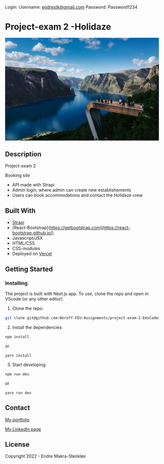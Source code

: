 Login:
Username: endrestk@gmail.com
Password: Password1234

# Project-exam 2 -Holidaze

![Home page](public/images/main-images/home-main-img.jpg)

## Description

Project-exam 2

Booking site

- API made with Strapi
- Admin login, where admin can create new establishements
- Users can book accommodations and contact the Holidaze crew

## Built With

- [Strapi](https://strapi.io/)
- [React-Bootstrap](https://getbootstrap.com](https://react-bootstrap.github.io/)
- Javascript/JSX
- HTML/CSS
- CSS-modules
- Deployed on [Vercel](https://vercel.com/)

## Getting Started

### Installing

The project is built with Next.js app. To use, clone the repo and open in VScode (or any other editor). 

1. Clone the repo:

```bash
git clone git@github.com:Noroff-FEU-Assignments/project-exam-2-EmsCodes
```
2. Install the dependencies:
```
npm install
```
or 
```
yarn install
```
3. Start developing

```
npm run dev
```
or 

```
yarn run dev
```

## Contact

[My portfolio](https://makra-stenkloev.no/)

[My LinkedIn page](https://www.linkedin.com/in/endre-makra-stenkl%C3%B8v/)

## License

Copyright 2022 - Endre Makra-Stenkløv
